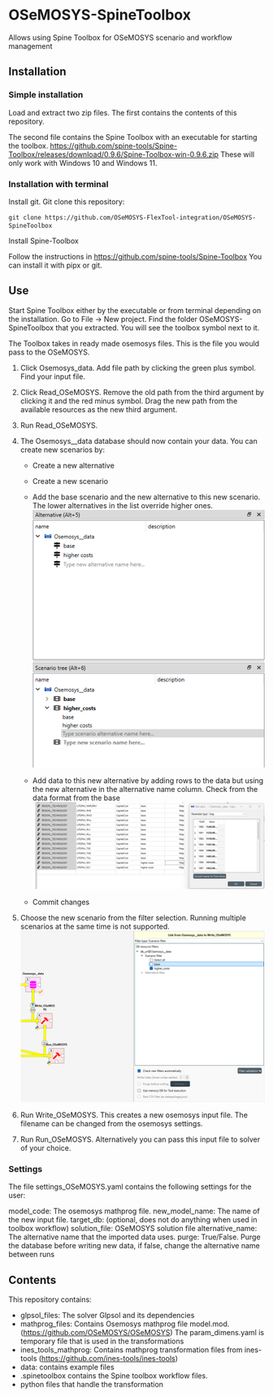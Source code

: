 # OSeMOSYS-SpineToolbox
Allows using Spine Toolbox for OSeMOSYS scenario and workflow management

## Installation 

### Simple installation

Load and extract two zip files. 
The first contains the contents of this repository.

The second file contains the Spine Toolbox with an executable for starting the toolbox. 
https://github.com/spine-tools/Spine-Toolbox/releases/download/0.9.6/Spine-Toolbox-win-0.9.6.zip
These will only work with Windows 10 and Windows 11.

### Installation with terminal

Install git.
Git clone this repository:

```
git clone https://github.com/OSeMOSYS-FlexTool-integration/OSeMOSYS-SpineToolbox
```

Install Spine-Toolbox 

Follow the instructions in https://github.com/spine-tools/Spine-Toolbox
You can install it with pipx or git.
        

## Use

Start Spine Toolbox either by the executable or from terminal depending on the installation.
Go to File -> New project. Find the folder OSeMOSYS-SpineToolbox that you extracted. You will see the toolbox symbol next to it.

The Toolbox takes in ready made osemosys files. This is the file you would pass to the OSeMOSYS.

1. Click Osemosys_data. Add file path by clicking the green plus symbol. Find your input file.
2. Click Read_OSeMOSYS. Remove the old path from the third argument by clicking it and the red minus symbol. Drag the new path from the available resources as the new third argument.
3. Run Read_OSeMOSYS.
4. The Osemosys__data database should now contain your data. You can create new scenarios by:

    + Create a new alternative
    + Create a new scenario
    + Add the base scenario and the new alternative to this new scenario. The lower alternatives in the list override higher ones.
    ![Scenario](./docs/scenario.png)
    + Add data to this new alternative by adding rows to the data but using the new alternative in the alternative name column. Check from the data format from the base
    ![Scenario](./docs/new_data.png)

    +  Commit changes
6. Choose the new scenario from the filter selection. Running multiple scenarios at the same time is not supported.
    ![Filter](./docs/filter.png)
7. Run Write_OSeMOSYS. This creates a new osemosys input file. The filename can be changed from the osemosys settings.
8. Run Run_OSeMOSYS. Alternatively you can pass this input file to solver of your choice.


### Settings
The file settings_OSeMOSYS.yaml contains the following settings for the user:

model_code: The osemosys mathprog file.
new_model_name: The name of the new input file.
target_db: (optional, does not do anything when used in toolbox workflow)
solution_file: OSeMOSYS solution file
alternative_name: The alternative name that the imported data uses.
purge: True/False. Purge the database before writing new data, if false, change the alternative name between runs


## Contents

This repository contains:

- glpsol_files: The solver Glpsol and its dependencies
- mathprog_files: Contains Osemosys mathprog file model.mod. (https://github.com/OSeMOSYS/OSeMOSYS) 
    The param_dimens.yaml is temporary file that is used in the transformations
- ines_tools_mathprog: Contains mathprog transformation files from ines-tools (https://github.com/ines-tools/ines-tools)
- data: contains example files
- .spinetoolbox contains the Spine toolbox workflow files. 
- python files that handle the transformation
